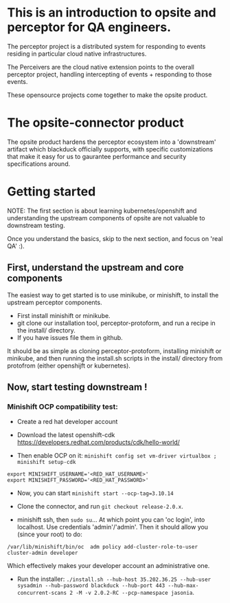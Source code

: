 # This is an introduction to opsite and perceptor for QA engineers.

The perceptor project is a distributed system for responding to events residing in
particular cloud native infrastructures.

The Perceivers are the cloud native extension points to the overall perceptor project, 
handling intercepting of events + responding to those events.

These opensource projects come together to make the opsite product.

# The opsite-connector product

The opsite product hardens the perceptor ecosystem into a 'downstream' artifact which
blackduck officially supports, with specific customizations that make it easy
for us to gaurantee performance and security specifications around.

# Getting started

NOTE: The first section is about learning kubernetes/openshift and understanding the upstream components of opsite are
not valuable to downstream testing.  

Once you understand the basics, skip to the next section, and focus on 'real QA' :).  

## First, understand the upstream and core components

The easiest way to get started is to use minikube, or minishift, to install the upstream 
perceptor components.
- First install minishift or minikube.
- git clone our installation tool, perceptor-protoform, and run a recipe in the install/ directory.  
- If you have issues file them in github.

It should be as simple as cloning perceptor-protoform, installing minishift or minikube,
and then running the install.sh scripts in the install/ directory from protofrom (either openshijft or kubernetes).

## Now, start testing downstream !


### Minishift OCP compatibility test:

- Create a red hat developer account

- Download the latest openshift-cdk https://developers.redhat.com/products/cdk/hello-world/ 

- Then enable OCP on it: 
`minishift config set vm-driver virtualbox ; minishift setup-cdk`

```
export MINISHIFT_USERNAME='<RED_HAT_USERNAME>'
export MINISHIFT_PASSWORD='<RED_HAT_PASSWORD>'
```

- Now, you can start `minishift start --ocp-tag=3.10.14`

- Clone the connector, and run `git checkout release-2.0.x`.

- minishift ssh, then `sudo su`... At which point you can 'oc login', into localhost.  Use credentials 'admin'/'admin'.  Then it should allow you (since your root) to do:

`/var/lib/minishift/bin/oc  adm policy add-cluster-role-to-user cluster-admin developer`

Which effectively makes your developer account an administrative one.

- Run the installer: `./install.sh --hub-host 35.202.36.25 --hub-user sysadmin --hub-password blackduck --hub-port 443 --hub-max-concurrent-scans 2 -M -v 2.0.2-RC --pcp-namespace jasonia`.

